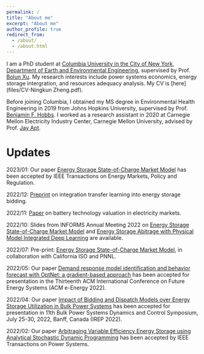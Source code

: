 ```yaml
---
permalink: /
title: "About me"
excerpt: "About me"
author_profile: true
redirect_from: 
  - /about/
  - /about.html
---
```

I am a PhD student at [Columbia University in the City of New York](https://www.columbia.edu/), [Department of Earth and Environmental Engineering](https://www.eee.columbia.edu/), supervised by Prof. [Bolun Xu](https://bolunxu.github.io/). My research interests include power systems economics, energy storage intergration, and resources adequacy analysis. My CV is [here](files/CV-Ningkun Zheng.pdf).

Before joining Columbia, I obtained my MS degree in Environmental Health Engineering in 2019 from Johns Hopkins University, supervised by Prof. [Benjamin F. Hobbs](https://hobbsgroup.johnshopkins.edu/). I worked as a research assistant in 2020 at Carnegie Mellon Electricity Industry Center, Carnegie Mellon University, advised by Prof. [Jay Apt](https://www.cmu.edu/epp/people/emiriti-faculty/jay-apt.html).

Updates
======
2023/01: Our paper [Energy Storage State-of-Charge Market Model](https://arxiv.org/pdf/2207.07221.pdf) has been accepted by IEEE Transactions on Energy Markets, Policy and Regulation.

2022/12: [Preprint](https://arxiv.org/pdf/2301.01233.pdf) on integration transfer learning into energy storage bidding.


2022/11: [Paper](https://ieeexplore-ieee-org.ezproxy.cul.columbia.edu/stamp/stamp.jsp?tp=&arnumber=9954354&tag=1) on battery technology valuation in electricity markets.

2022/10: Slides from INFORMS Annual Meeting 2022 on [Energy Storage State-of-Charge Market Model](http://ningkunzheng.github.io/files/slides/Ningkun_Zheng_Columbia_SoCModel.pptx) and [Energy Storage Abitrage with Physical Model Integrated Deep Learning](http://ningkunzheng.github.io/files/slides/INFORMS_MLPArb.pptx) are available.

2022/07: Pre-print: [Energy Storage State-of-Charge Market Model](https://arxiv.org/pdf/2207.07221.pdf), in collaboration with California ISO and PNNL.

2022/05: Our paper [Demand response model identification and behavior forecast with OptNet: a gradient-based approach](https://dl.acm.org/doi/pdf/10.1145/3538637.3538871) has been accepted for presentation in the Thirteenth ACM International Conference on Future Energy Systems (ACM e-Energy 2022).

2022/04: Our paper [Impact of Bidding and Dispatch Models over Energy Storage Utilization in Bulk Power Systems](https://arxiv.org/pdf/2201.03421.pdf) has been accepted for presentation in 11th Bulk Power Systems Dynamics and Control Symposium, July 25-30, 2022, Banff, Canada (IREP 2022).

2022/02: Our paper [Arbitraging Variable Efficiency Energy Storage using Analytical Stochastic Dynamic Programming](https://arxiv.org/pdf/2108.06000.pdf) has been accepted by IEEE Transactions on Power Systems.




